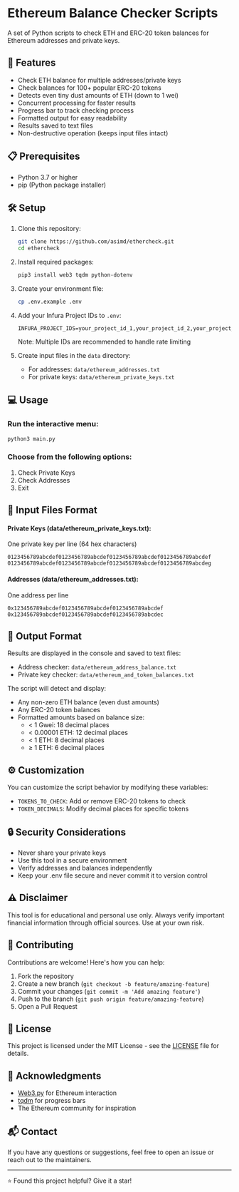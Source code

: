 # Ethereum Balance Checker Scripts

A set of Python scripts to check ETH and ERC-20 token balances for Ethereum addresses and private keys.

## 🚀 Features

- Check ETH balance for multiple addresses/private keys
- Check balances for 100+ popular ERC-20 tokens
- Detects even tiny dust amounts of ETH (down to 1 wei)
- Concurrent processing for faster results
- Progress bar to track checking process
- Formatted output for easy readability
- Results saved to text files
- Non-destructive operation (keeps input files intact)

## 📋 Prerequisites

- Python 3.7 or higher
- pip (Python package installer)

## 🛠️ Setup

1. Clone this repository:
   ```bash
   git clone https://github.com/asimd/ethercheck.git
   cd ethercheck
   ```

2. Install required packages:
   ```bash
   pip3 install web3 tqdm python-dotenv
   ```

3. Create your environment file:
   ```bash
   cp .env.example .env
   ```

4. Add your Infura Project IDs to `.env`:
   ```
   INFURA_PROJECT_IDS=your_project_id_1,your_project_id_2,your_project_id_3
   ```
   Note: Multiple IDs are recommended to handle rate limiting

5. Create input files in the `data` directory:
   - For addresses: `data/ethereum_addresses.txt`
   - For private keys: `data/ethereum_private_keys.txt`

## 💻 Usage

### Run the interactive menu:
   ```bash
   python3 main.py
   ```

### Choose from the following options:

1. Check Private Keys
2. Check Addresses
3. Exit

## 📝 Input Files Format
#### Private Keys (data/ethereum_private_keys.txt):
One private key per line (64 hex characters)
```
0123456789abcdef0123456789abcdef0123456789abcdef0123456789abcdef
0123456789abcdef0123456789abcdef0123456789abcdef0123456789abcdeg
```

#### Addresses (data/ethereum_addresses.txt):
One address per line

```
0x123456789abcdef0123456789abcdef0123456789abcdef
0x123456789abcdef0123456789abcdef0123456789abcdec
```

## 📝 Output Format

Results are displayed in the console and saved to text files:
- Address checker: `data/ethereum_address_balance.txt`
- Private key checker: `data/ethereum_and_token_balances.txt`

The script will detect and display:
- Any non-zero ETH balance (even dust amounts)
- Any ERC-20 token balances
- Formatted amounts based on balance size:
  - < 1 Gwei: 18 decimal places
  - < 0.00001 ETH: 12 decimal places
  - < 1 ETH: 8 decimal places
  - ≥ 1 ETH: 6 decimal places

## ⚙️ Customization

You can customize the script behavior by modifying these variables:

- `TOKENS_TO_CHECK`: Add or remove ERC-20 tokens to check
- `TOKEN_DECIMALS`: Modify decimal places for specific tokens

## 🔒 Security Considerations

- Never share your private keys
- Use this tool in a secure environment
- Verify addresses and balances independently
- Keep your .env file secure and never commit it to version control

## ⚠️ Disclaimer

This tool is for educational and personal use only. Always verify important financial information through official sources. Use at your own risk.

## 🤝 Contributing

Contributions are welcome! Here's how you can help:

1. Fork the repository
2. Create a new branch (`git checkout -b feature/amazing-feature`)
3. Commit your changes (`git commit -m 'Add amazing feature'`)
4. Push to the branch (`git push origin feature/amazing-feature`)
5. Open a Pull Request

## 📄 License

This project is licensed under the MIT License - see the [LICENSE](LICENSE) file for details.

## 🙏 Acknowledgments

- [Web3.py](https://web3py.readthedocs.io/) for Ethereum interaction
- [tqdm](https://github.com/tqdm/tqdm) for progress bars
- The Ethereum community for inspiration

## 📬 Contact

If you have any questions or suggestions, feel free to open an issue or reach out to the maintainers.

---
⭐ Found this project helpful? Give it a star!